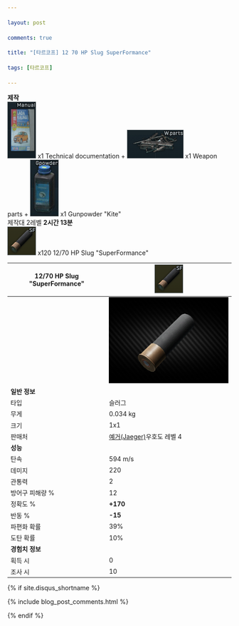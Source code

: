 ```yaml
---

layout: post

comments: true

title: "[타르코프] 12 70 HP Slug SuperFormance"

tags: [타르코프]

---
```


**제작**  
![Technical documentation](/assets/image/tarkov/material/Lada_manual_icon.png) x1 Technical documentation + ![Weapon parts](/assets/image/tarkov/material/WeaponPartsIcon.png) x1 Weapon parts + ![Gunpowder "Kite"](/assets/image/tarkov/material/Gunpowder_Icon.png) x1 Gunpowder "Kite"  
제작대 2레벨 **2시간 13분**  
![12/70 HP Slug "SuperFormance"](/assets/image/tarkov/bullet/12-70_HP_SF_icon.png) x120 12/70 HP Slug "SuperFormance"

|12/70 HP Slug "SuperFormance"|![12/70 HP Slug "SuperFormance"](/assets/image/tarkov/bullet/12-70_HP_SF_icon.png)|
|--|--|
||![12/70 HP Slug "SuperFormance"](/assets/image/tarkov/bullet/12-70_HP_SF.png)|
|**일반 정보**|
|타입|슬러그|
|무게|0.034 kg|
|크기|1x1|
|판매처|[예거(Jaeger)](https://)우호도 레벨 4|
|**성능**|
|탄속|594 m/s|
|데미지|220|
|관통력|2|
|방어구 피해량 %|12|
|정확도 %|**+170**|
|반동 %|**-15**|
|파편화 확률|39%|
|도탄 확률|10%|
|**경험치 정보**|
|획득 시|0|
|조사 시|10|

{% if site.disqus_shortname %}

<div class="comments">

  {% include blog_post_comments.html %}

</div>

{% endif %}



<div id="disqus_thread"></div>